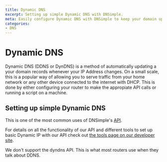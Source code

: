 ```yaml
---
title: Dynamic DNS
excerpt: Setting up simple Dynamic DNS with DNSimple.
meta: Easily configure Dynamic DNS with DNSimple to keep your domain updated with changing IP addresses, ensuring seamless access to your online services.
categories:
- DNS
---
```


# Dynamic DNS

Dynamic DNS (DDNS or DynDNS) is a method of automatically updating a your domain records whenever your IP Address changes. On a small scale, this is a popular way of allowing you to serve traffic from your home network or any other device connected to the internet with DHCP. This is done by either configuring your router to make the appropiate API calls or running a script on a machine.

## Setting up simple Dynamic DNS

This is one of the most common uses of DNSimple's [API](https://dnsimple.com/api).

For details on all the functionality of our API and different tools to set up basic Dynamic IP with our API check out [the tools page on our developer site](https://developer.dnsimple.com/tools/).

<info>
We don't support the dyndns API. This is what most routers use when they talk about DDNS.
</info>
